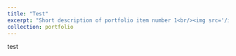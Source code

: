 ```yaml
---
title: "Test"
excerpt: "Short description of portfolio item number 1<br/><img src='/images/500x300.png'>"
collection: portfolio
---
```


test
